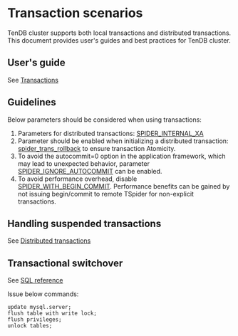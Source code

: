 # Transaction scenarios

TenDB cluster supports both local transactions and distributed transactions. This document provides user's guides and best practices for TenDB cluster.


## User's guide
See [Transactions](../re-book/transaction-en.md/#usage)

## Guidelines
Below parameters should be considered when using transactions:
1. Parameters for distributed transactions: [SPIDER_INTERNAL_XA](../re-book/transaction-en.md/#usage)
2. Parameter should be enabled when initializing a distributed transaction: [spider_trans_rollback](../re-book/tspider-parameter-en.md/#spider_trans_rollback) to ensure transaction Atomicity.
3. To avoid the autocommit=0 option in the application framework, which may lead to unexpected behavior, parameter  [SPIDER_IGNORE_AUTOCOMMIT](../re-book/tspider-parameter-en.md/#SPIDER_IGNORE_AUTOCOMMIT) can be enabled.
4. To avoid performance overhead, disable [SPIDER_WITH_BEGIN_COMMIT](../re-book/tspider-parameter-en.md/#SPIDER_WITH_BEGIN_COMMIT). Performance benefits can be gained by not issuing begin/commit to remote TSpider for non-explicit transactions.

## Handling suspended transactions
See [Distributed transactions](../re-book/mysql-compatibility-en.md#jump253)


## Transactional switchover
See [SQL reference](../re-book/new-grammar-en.md#write_lock)

Issue below commands:
```
update mysql.server;
flush table with write lock;
flush privileges;
unlock tables;
```